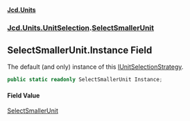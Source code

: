 #### [Jcd.Units](index.md 'index')
### [Jcd.Units.UnitSelection](Jcd.Units.UnitSelection.md 'Jcd.Units.UnitSelection').[SelectSmallerUnit](SelectSmallerUnit.md 'Jcd.Units.UnitSelection.SelectSmallerUnit')

## SelectSmallerUnit.Instance Field

The default (and only) instance of this [IUnitSelectionStrategy](IUnitSelectionStrategy.md 'Jcd.Units.UnitSelection.IUnitSelectionStrategy').

```csharp
public static readonly SelectSmallerUnit Instance;
```

#### Field Value
[SelectSmallerUnit](SelectSmallerUnit.md 'Jcd.Units.UnitSelection.SelectSmallerUnit')